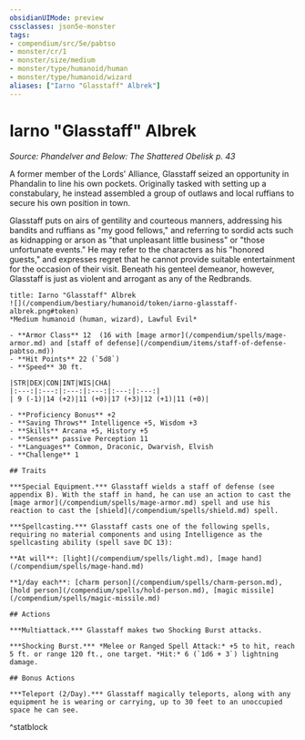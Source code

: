 ```yaml
---
obsidianUIMode: preview
cssclasses: json5e-monster
tags:
- compendium/src/5e/pabtso
- monster/cr/1
- monster/size/medium
- monster/type/humanoid/human
- monster/type/humanoid/wizard
aliases: ["Iarno "Glasstaff" Albrek"]
---
```

# Iarno "Glasstaff" Albrek
*Source: Phandelver and Below: The Shattered Obelisk p. 43*  

A former member of the Lords' Alliance, Glasstaff seized an opportunity in Phandalin to line his own pockets. Originally tasked with setting up a constabulary, he instead assembled a group of outlaws and local ruffians to secure his own position in town.

Glasstaff puts on airs of gentility and courteous manners, addressing his bandits and ruffians as "my good fellows," and referring to sordid acts such as kidnapping or arson as "that unpleasant little business" or "those unfortunate events." He may refer to the characters as his "honored guests," and expresses regret that he cannot provide suitable entertainment for the occasion of their visit. Beneath his genteel demeanor, however, Glasstaff is just as violent and arrogant as any of the Redbrands.

```ad-statblock
title: Iarno "Glasstaff" Albrek
![](/compendium/bestiary/humanoid/token/iarno-glasstaff-albrek.png#token)
*Medium humanoid (human, wizard), Lawful Evil*

- **Armor Class** 12  (16 with [mage armor](/compendium/spells/mage-armor.md) and [staff of defense](/compendium/items/staff-of-defense-pabtso.md))
- **Hit Points** 22 (`5d8`)
- **Speed** 30 ft.

|STR|DEX|CON|INT|WIS|CHA|
|:---:|:---:|:---:|:---:|:---:|:---:|
| 9 (-1)|14 (+2)|11 (+0)|17 (+3)|12 (+1)|11 (+0)|

- **Proficiency Bonus** +2
- **Saving Throws** Intelligence +5, Wisdom +3
- **Skills** Arcana +5, History +5
- **Senses** passive Perception 11
- **Languages** Common, Draconic, Dwarvish, Elvish
- **Challenge** 1

## Traits

***Special Equipment.*** Glasstaff wields a staff of defense (see appendix B). With the staff in hand, he can use an action to cast the [mage armor](/compendium/spells/mage-armor.md) spell and use his reaction to cast the [shield](/compendium/spells/shield.md) spell.

***Spellcasting.*** Glasstaff casts one of the following spells, requiring no material components and using Intelligence as the spellcasting ability (spell save DC 13):

**At will**: [light](/compendium/spells/light.md), [mage hand](/compendium/spells/mage-hand.md)

**1/day each**: [charm person](/compendium/spells/charm-person.md), [hold person](/compendium/spells/hold-person.md), [magic missile](/compendium/spells/magic-missile.md)

## Actions

***Multiattack.*** Glasstaff makes two Shocking Burst attacks.

***Shocking Burst.*** *Melee or Ranged Spell Attack:* +5 to hit, reach 5 ft. or range 120 ft., one target. *Hit:* 6 (`1d6 + 3`) lightning damage.

## Bonus Actions

***Teleport (2/Day).*** Glasstaff magically teleports, along with any equipment he is wearing or carrying, up to 30 feet to an unoccupied space he can see.
```
^statblock